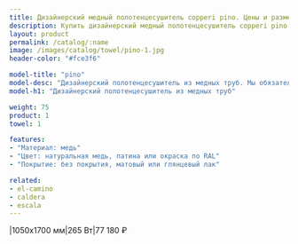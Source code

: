 ```yaml
---
title: Дизайнерский медный полотенцесушитель copperi pino. Цены и размеры.
description: Купить дизайнерский медный полотенцесушитель copperi pino в Москве по цене производителя.
layout: product
permalink: /catalog/:name
image: /images/catalog/towel/pino-1.jpg
header-color: "#fce3f6"

model-title: "pino"
model-desc: "Дизайнерский полотенцесушитель из медных труб. Мы обязательно когда-нибудь придумаем крутое описание для этой модели, но сейчас совсем не до того. Посмотрите пока на картинки, всё и так понятно. А если не понятно, позвоните нам и мы всё расскажем. Или напишите, если не любите звонить."
model-h1: "Дизайнерский полотенцесушитель из медных труб"

weight: 75
product: 1
towel: 1

features:
- "Материал: медь"
- "Цвет: натуральная медь, патина или окраска по RAL"
- "Покрытие: без покрытия, матовый или глянцевый лак"

related:
- el-camino
- caldera
- escala
---
```

|1050x1700 мм|265 Вт|77 180 ₽